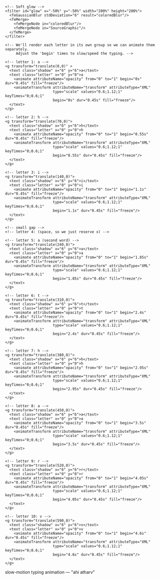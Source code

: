 <?xml version="1.0" encoding="utf-8"?>
<svg xmlns="http://www.w3.org/2000/svg"
     width="900" height="220" viewBox="0 0 900 220" role="img" aria-label="ahi atharv typing animation">
  <defs>
    <!-- Colorful gradient for the text -->
    <linearGradient id="grad" x1="0%" x2="100%">
      <stop offset="0%" stop-color="#ff6b6b"/>
      <stop offset="40%" stop-color="#ffd166"/>
      <stop offset="70%" stop-color="#6a4c93"/>
      <stop offset="100%" stop-color="#1dd3b0"/>
    </linearGradient>

    <!-- Soft glow -->
    <filter id="glow" x="-50%" y="-50%" width="200%" height="200%">
      <feGaussianBlur stdDeviation="6" result="coloredBlur"/>
      <feMerge>
        <feMergeNode in="coloredBlur"/>
        <feMergeNode in="SourceGraphic"/>
      </feMerge>
    </filter>
  </defs>

  <rect width="100%" height="100%" rx="14" fill="#0f172a"/> <!-- dark background -->

  <g transform="translate(40,140)">
    <!-- common text style -->
    <style>
      .letter { font-family: 'Poppins', 'Segoe UI', Arial, sans-serif; font-weight: 800; font-size: 84px; fill: url(#grad); filter: url(#glow); }
      .shadow { fill: rgba(0,0,0,0.35); font-weight:800; font-size:84px; }
    </style>

    <!-- We'll render each letter in its own group so we can animate them separately.
         Adjust the 'begin' times to slow/speed the typing. -->

    <!-- letter 1: a -->
    <g transform="translate(0,0)" >
      <text class="shadow" x="6" y="6">a</text>
      <text class="letter" x="0" y="0">a
        <animate attributeName="opacity" from="0" to="1" begin="0s" dur="0.45s" fill="freeze"/>
        <animateTransform attributeName="transform" attributeType="XML"
                          type="scale" values="0.6;1.12;1" keyTimes="0;0.6;1"
                          begin="0s" dur="0.45s" fill="freeze"/>
      </text>
    </g>

    <!-- letter 2: h -->
    <g transform="translate(70,0)">
      <text class="shadow" x="6" y="6">h</text>
      <text class="letter" x="0" y="0">h
        <animate attributeName="opacity" from="0" to="1" begin="0.55s" dur="0.45s" fill="freeze"/>
        <animateTransform attributeName="transform" attributeType="XML"
                          type="scale" values="0.6;1.12;1" keyTimes="0;0.6;1"
                          begin="0.55s" dur="0.45s" fill="freeze"/>
      </text>
    </g>

    <!-- letter 3: i -->
    <g transform="translate(140,0)">
      <text class="shadow" x="6" y="6">i</text>
      <text class="letter" x="0" y="0">i
        <animate attributeName="opacity" from="0" to="1" begin="1.1s" dur="0.45s" fill="freeze"/>
        <animateTransform attributeName="transform" attributeType="XML"
                          type="scale" values="0.6;1.12;1" keyTimes="0;0.6;1"
                          begin="1.1s" dur="0.45s" fill="freeze"/>
      </text>
    </g>

    <!-- small gap -->
    <!-- letter 4: (space, so we just reserve x) -->

    <!-- letter 5: a (second word) -->
    <g transform="translate(240,0)">
      <text class="shadow" x="6" y="6">a</text>
      <text class="letter" x="0" y="0">a
        <animate attributeName="opacity" from="0" to="1" begin="1.85s" dur="0.45s" fill="freeze"/>
        <animateTransform attributeName="transform" attributeType="XML"
                          type="scale" values="0.6;1.12;1" keyTimes="0;0.6;1"
                          begin="1.85s" dur="0.45s" fill="freeze"/>
      </text>
    </g>

    <!-- letter 6: t -->
    <g transform="translate(310,0)">
      <text class="shadow" x="6" y="6">t</text>
      <text class="letter" x="0" y="0">t
        <animate attributeName="opacity" from="0" to="1" begin="2.4s" dur="0.45s" fill="freeze"/>
        <animateTransform attributeName="transform" attributeType="XML"
                          type="scale" values="0.6;1.12;1" keyTimes="0;0.6;1"
                          begin="2.4s" dur="0.45s" fill="freeze"/>
      </text>
    </g>

    <!-- letter 7: h -->
    <g transform="translate(380,0)">
      <text class="shadow" x="6" y="6">h</text>
      <text class="letter" x="0" y="0">h
        <animate attributeName="opacity" from="0" to="1" begin="2.95s" dur="0.45s" fill="freeze"/>
        <animateTransform attributeName="transform" attributeType="XML"
                          type="scale" values="0.6;1.12;1" keyTimes="0;0.6;1"
                          begin="2.95s" dur="0.45s" fill="freeze"/>
      </text>
    </g>

    <!-- letter 8: a -->
    <g transform="translate(450,0)">
      <text class="shadow" x="6" y="6">a</text>
      <text class="letter" x="0" y="0">a
        <animate attributeName="opacity" from="0" to="1" begin="3.5s" dur="0.45s" fill="freeze"/>
        <animateTransform attributeName="transform" attributeType="XML"
                          type="scale" values="0.6;1.12;1" keyTimes="0;0.6;1"
                          begin="3.5s" dur="0.45s" fill="freeze"/>
      </text>
    </g>

    <!-- letter 9: r -->
    <g transform="translate(520,0)">
      <text class="shadow" x="6" y="6">r</text>
      <text class="letter" x="0" y="0">r
        <animate attributeName="opacity" from="0" to="1" begin="4.05s" dur="0.45s" fill="freeze"/>
        <animateTransform attributeName="transform" attributeType="XML"
                          type="scale" values="0.6;1.12;1" keyTimes="0;0.6;1"
                          begin="4.05s" dur="0.45s" fill="freeze"/>
      </text>
    </g>

    <!-- letter 10: v -->
    <g transform="translate(590,0)">
      <text class="shadow" x="6" y="6">v</text>
      <text class="letter" x="0" y="0">v
        <animate attributeName="opacity" from="0" to="1" begin="4.6s" dur="0.45s" fill="freeze"/>
        <animateTransform attributeName="transform" attributeType="XML"
                          type="scale" values="0.6;1.12;1" keyTimes="0;0.6;1"
                          begin="4.6s" dur="0.45s" fill="freeze"/>
      </text>
    </g>
  </g>

  <!-- optional caption below -->
  <text x="50" y="200" font-family="Segoe UI, Arial, sans-serif" font-size="12" fill="#9aa4bf">
    slow-motion typing animation — "ahi atharv"
  </text>
</svg>
